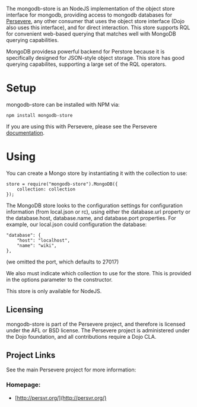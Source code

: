 The mongodb-store is an NodeJS implementation of the object store interface for mongodb,
providing access to mongodb databases for [Persevere](http://persvr.org), any other consumer that uses
the object store interface (Dojo also uses this interface), and for direct interaction. This
store supports RQL for convenient web-based querying that matches well with MongoDB
querying capabilities.

MongoDB providesa powerful backend for Perstore because it is specifically designed for JSON-style
object storage. This store has good querying capabilites, supporting a large set of 
the RQL operators.

Setup
=====

mongodb-store can be installed with NPM via:

	npm install mongodb-store

If you are using this with Persevere, please see the Persevere [documentation](http://persvr.org/Documentation).

Using
======

You can create a Mongo store by instantiating it with the collection to use:

	store = require("mongodb-store").MongoDB({
		collection: collection
	});


The MongoDB store looks to the configuration settings for configuration information (from local.json or rc), using either the
database.url property or the database.host, database.name, and database.port properties.
For example, our local.json could configuration the database:

	"database": {
		"host": "localhost",
		"name": "wiki",
	},

(we omitted the port, which defaults to 27017)

We also must indicate which collection to use for the store. This is provided in the options
parameter to the constructor.

This store is only available for NodeJS.


Licensing
--------

mongodb-store is part of the Persevere project, and therefore is licensed under the
AFL or BSD license. The Persevere project is administered under the Dojo foundation,
and all contributions require a Dojo CLA.

Project Links
------------

See the main Persevere project for more information:

### Homepage:

* [http://persvr.org/](http://persvr.org/)